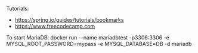 
Tutorials:

* https://spring.io/guides/tutorials/bookmarks
* https://www.freecodecamp.com

To start MariaDB:
docker run --name mariadbtest -p3306:3306 -e MYSQL_ROOT_PASSWORD=mypass -e MYSQL_DATABASE=DB -d mariadb
